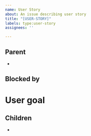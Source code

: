 ```yaml
---
name: User Story
about: An issue describing user story
title: "[USER-STORY]"
labels: type:user-story
assignees: ''

---
```


## Parent
-

## Blocked by

# User goal

## Children
-
